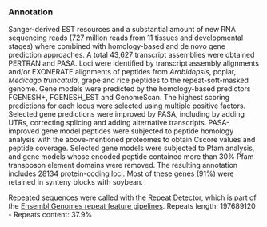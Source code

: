 ### Annotation

Sanger-derived EST resources and a substantial amount of new RNA
sequencing reads (727 million reads from 11 tissues and developmental
stages) where combined with homology-based and de novo gene prediction
approaches. A total 43,627 transcript assemblies were obtained PERTRAN
and PASA. Loci were identified by transcript assembly alignments and/or
EXONERATE alignments of peptides from *Arabidopsis*, poplar, *Medicago
truncatula*, grape and rice peptides to the repeat-soft-masked genome.
Gene models were predicted by the homology-based predictors FGENESH+,
FGENESH\_EST and GenomeScan. The highest scoring predictions for each
locus were selected using multiple positive factors. Selected gene
predictions were improved by PASA, including by adding UTRs, correcting
splicing and adding alternative transcripts. PASA-improved gene model
peptides were subjected to peptide homology analysis with the
above-mentioned proteomes to obtain Cscore values and peptide coverage.
Selected gene models were subjected to Pfam analysis, and gene models
whose encoded peptide contained more than 30% Pfam transposon element
domains were removed. The resulting annotation includes 28134
protein-coding loci. Most of these genes (91%) were retained in synteny
blocks with soybean.

Repeated sequences were called with the Repeat Detector, which is part of the [Ensembl Genomes repeat feature pipelines](http://plants.ensembl.org/info/genome/annotation/repeat_features.html). Repeats length: 197689120 - Repeats content: 37.9%
